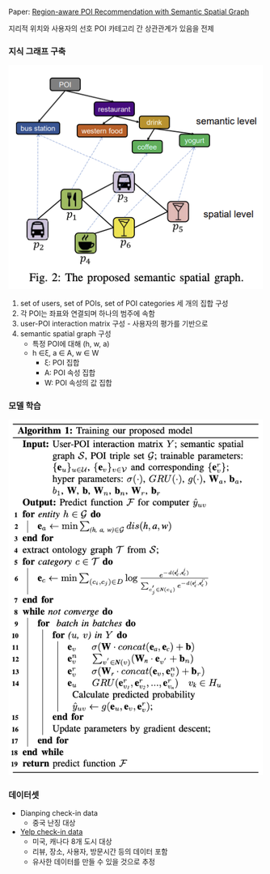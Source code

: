 Paper: [Region-aware POI Recommendation with Semantic Spatial Graph](https://doi.org/10.1109/CSCWD49262.2021.9437810)

지리적 위치와 사용자의 선호 POI 카테고리 간 상관관계가 있음을 전제

### 지식 그래프 구축

![Untitled](https://github.com/Feel-My-AlgoRhythm/GNN-study/blob/main/images/Region-aware%20POI%20Recommendation%20with%20Sementic%20Spatial%20Graph%201.png)

1. set of users, set of POIs, set of POI categories 세 개의 집합 구성
2. 각 POI는 좌표와 연결되며 하나의 범주에 속함
3. user-POI interaction matrix 구성 - 사용자의 평가를 기반으로
4. semantic spatial graph 구성
    - 특정 POI에 대해 (h, w, a)
    - h ∈ξ, a ∈ A, w ∈ W
        - ξ: POI 집합
        - A: POI 속성 집합
        - W: POI 속성의 값 집합

### 모델 학습

![Untitled](https://github.com/Feel-My-AlgoRhythm/GNN-study/blob/main/images/Region-aware%20POI%20Recommendation%20with%20Sementic%20Spatial%20Graph%202.png)

### 데이터셋

- Dianping check-in data
    - 중국 난징 대상
- [Yelp check-in data](https://www.kaggle.com/datasets/yelp-dataset/yelp-dataset)
    - 미국, 캐나다 8개 도시 대상
    - 리뷰, 장소, 사용자, 방문시간 등의 데이터 포함
    - 유사한 데이터를 만들 수 있을 것으로 추정